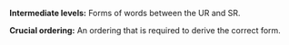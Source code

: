 

**Intermediate levels:** Forms of words between the UR and SR.

**Crucial ordering:** An ordering that is required to derive the correct form.